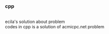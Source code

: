 ### cpp
<br/>
ecila's solution about problem
<br/>
codes in cpp is a solution of acmicpc.net problem
